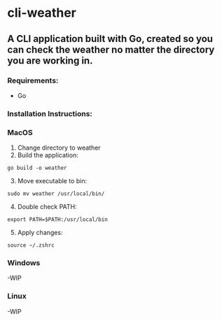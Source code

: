 # cli-weather
## A CLI application built with Go, created so you can check the weather no matter the directory you are working in.
### Requirements:
- Go
### Installation Instructions:
### MacOS
1. Change directory to weather
2. Build the application:
```
go build -o weather
```
3. Move executable to bin:
```
sudo mv weather /usr/local/bin/
```
4. Double check PATH:
```
export PATH=$PATH:/usr/local/bin
```
5. Apply changes:
```
source ~/.zshrc
```
### Windows
-WIP
### Linux
-WIP

